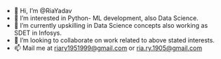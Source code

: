 - 👋 Hi, I’m @RiaYadav 
- 👀 I’m interested in Python- ML development, also Data Science.
- 🌱 I’m currently upskilling in Data Science concepts also working as SDET in Infosys.
- 💞️ I’m looking to collaborate on work related to above stated interests.
- 📫 Mail me at riary1951999@gmail.com or ria.ry.1905@gmail.com

<!---
RiaYadav/RiaYadav is a ✨ special ✨ repository because its `README.md` (this file) appears on your GitHub profile.
You can click the Preview link to take a look at your changes.
--->

